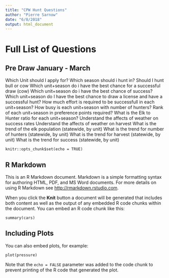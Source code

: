 ```yaml
---
title: "CPW Hunt Questions"
author: "Pierre Sarnow"
date: "6/8/2018"
output: html_document
---
```


# Full List of Questions
## Pre Draw January - March
Which Unit should I apply for?
Which season should i hunt in?
Should I hunt bull or cow
Which unit+season do i have the best chance for a successful draw (cow)
Which unit+season do i have the best chance of success?
Which unit+season do I have the best chance to draw a license and have a successful hunt?
How much effort is required to be successfull in each unit+season?
How busy is each unit+season with number of hunters?
Rank of each unit+season in preference points required?
What is the Elk to Hunter ratio for each unit+season?
Understand the affects of weather on success rates
Understand the affects of weather on harvest
What is the trend of the elk population (statewide, by unit)
What is the trend for number of hunters (statewide, by unit)
What is the trend for harvest (statewide, by unit)
What is the trend for success (statewide, by unit)




```{r setup, include=FALSE}
knitr::opts_chunk$set(echo = TRUE)
```

## R Markdown

This is an R Markdown document. Markdown is a simple formatting syntax for authoring HTML, PDF, and MS Word documents. For more details on using R Markdown see <http://rmarkdown.rstudio.com>.

When you click the **Knit** button a document will be generated that includes both content as well as the output of any embedded R code chunks within the document. You can embed an R code chunk like this:

```{r cars}
summary(cars)
```

## Including Plots

You can also embed plots, for example:

```{r pressure, echo=FALSE}
plot(pressure)
```

Note that the `echo = FALSE` parameter was added to the code chunk to prevent printing of the R code that generated the plot.
